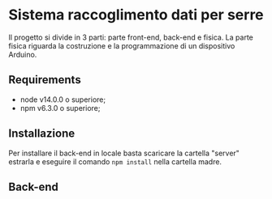 # Sistema raccoglimento dati per serre
Il progetto si divide in 3 parti: parte front-end, back-end e fisica.
La parte fisica riguarda la costruzione e la programmazione di un dispositivo Arduino.

## Requirements
* node v14.0.0 o superiore;
* npm v6.3.0 o superiore;

## Installazione
Per installare il back-end in locale basta scaricare la cartella "server" estrarla e eseguire il comando `npm install` nella cartella madre.

## Back-end
